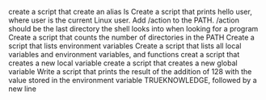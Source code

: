 create a script that create an alias ls
Create a script that prints hello user, where user is the current Linux user.
Add /action to the PATH. /action should be the last directory the shell looks into when looking for a program
Create a script that counts the number of directories in the PATH
Create a script that lists environment variables
Create a script that lists all local variables and environment variables, and functions
creat a script that creates a new local variable
create a script that creates a new global variable
Write a script that prints the result of the addition of 128 with the value stored in the environment variable TRUEKNOWLEDGE, followed by a new line
